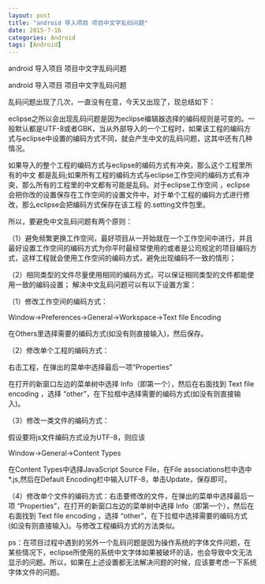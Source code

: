 ```yaml
---
layout: post
title: "android 导入项目 项目中文字乱码问题"
date: 2015-7-16
categories: Android
tags: [Android]
---
```

android 导入项目 项目中文字乱码问题

<!-- more -->


android 导入项目 项目中文字乱码问题

乱码问题出现了几次，一直没有在意，今天又出现了，现总结如下：

eclipse之所以会出现乱码问题是因为eclipse编辑器选择的编码规则是可变的。一般默认都是UTF-8或者GBK，当从外部导入的一个工程时，如果该工程的编码方式与eclipse中设置的编码方式不同，就会产生中文的乱码问题，这其中还有几种情况。

如果导入的整个工程的编码方式与eclipse的编码方式有冲突，那么这个工程里所有的中文 都是乱码;如果所有工程的编码方式与eclipse工作空间的编码方式有冲突，那么所有的工程里的中文都有可能是乱码。对于eclipse工作空间 ，eclipse会把你改的设置保存在工作空间的设置文件中，对于单个工程的编码方式进行修改，那么eclipse会把编码方式保存在该工程 的.setting文件包里。

所以，要避免中文乱码问题有两个原则：

（1）避免频繁更换工作空间，最好项目从一开始就在一个工作空间中进行，并且最好设置工作空间的编码方式为你平时最经常使用的或者是公司规定的项目编码方式，这样工程就会使用工作空间的编码方式，避免出现编码不一致的情形；

（2）相同类型的文件尽量使用相同的编码方式，可以保证相同类型的文件都能使用一致的编码设置；
解决中文乱码问题可以有以下设置方案：

（1）修改工作空间的编码方式：

Window->Preferences->General->Workspace->Text file Encoding

在Others里选择需要的编码方式(如没有则直接输入)，然后保存。

（2）修改单个工程的编码方式：

右击工程，在弹出的菜单中选择最后一项“Properties”

在打开的新窗口左边的菜单树中选择 Info（即第一个），然后在右面找到 Text file encoding ，选择 “other”，在下拉框中选择需要的编码方式(如没有则直接输入)。

（3）修改一类文件的编码方式：

假设要将js文件编码方式设为UTF-8，则应该

Window->General->Content Types

在Content Types中选择JavaScript Source File，在File associations栏中选中*.js,然后在Default Encoding栏中输入UTF-8，单击Update，保存即可。

（4）修改单个文件的编码方式：右击要修改的文件，在弹出的菜单中选择最后一项 “Properties”，在打开的新窗口左边的菜单树中选择 Info（即第一个），然后在右面找到 Text file encoding ，选择 “other”，在下拉框中选择需要的编码方式(如没有则直接输入)。与修改工程编码方式的方法类似。

ps：在项目过程中遇到的另外一个乱码问题是因为操作系统的字体文件问题，在某些情况下，eclipse所使用的系统中文字体如果被破坏的话，也会导致中文无法显示的问题。所以，如果在上述设置都无法解决问题的时候，应该要考虑一下系统字体文件的问题。
